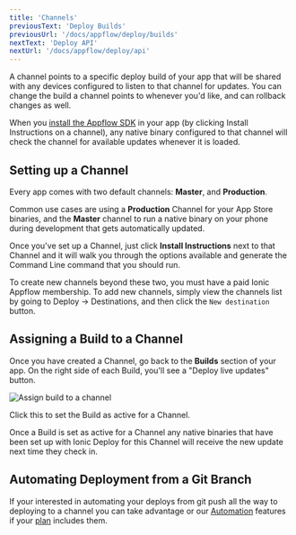 ```yaml
---
title: 'Channels'
previousText: 'Deploy Builds'
previousUrl: '/docs/appflow/deploy/builds'
nextText: 'Deploy API'
nextUrl: '/docs/appflow/deploy/api'
---
```


A channel points to a specific deploy build of your app that will be shared with any devices configured to listen to that channel for updates. You can change the build a channel points to whenever you'd like, and can rollback changes as well.

When you [install the Appflow SDK](/docs/appflow/quickstart/installation) in your app (by clicking Install Instructions on a channel), any native binary configured to that channel will check the channel for available updates whenever it is loaded.

## Setting up a Channel

Every app comes with two default channels: **Master**, and **Production**.

Common use cases are using a **Production** Channel for your App Store binaries, and the **Master** channel to run a native binary on your phone during development that gets automatically updated.

Once you've set up a Channel, just click **Install Instructions** next to that Channel and it will walk you through the options available and generate the Command Line command that you should run.

To create new channels beyond these two, you must have a paid Ionic Appflow membership. To add new channels, simply view the channels list by going to Deploy -> Destinations, and then click the `New destination` button.

## Assigning a Build to a Channel

Once you have created a Channel, go back to the **Builds** section of your app. On the right side of each Build, you'll see a "Deploy live updates" button.

![Assign build to a channel](/docs/assets/img/appflow/assign-to-channel.png)

Click this to set the Build as active for a Channel.

Once a Build is set as active for a Channel any native binaries that have been set up with Ionic Deploy for this Channel will receive the new update next time they check in.

## Automating Deployment from a Git Branch

If your interested in automating your deploys from git push all the way to deploying to a channel you can take advantage or our [Automation](/docs/appflow/automation/intro) features if your [plan](/pricing) includes them.